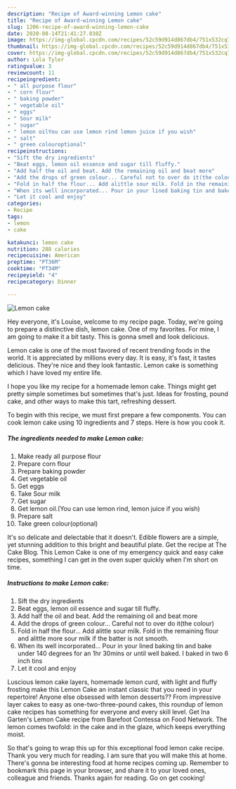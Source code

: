 ```yaml
---
description: "Recipe of Award-winning Lemon cake"
title: "Recipe of Award-winning Lemon cake"
slug: 1206-recipe-of-award-winning-lemon-cake
date: 2020-08-14T21:41:27.038Z
image: https://img-global.cpcdn.com/recipes/52c59d914d867db4/751x532cq70/lemon-cake-recipe-main-photo.jpg
thumbnail: https://img-global.cpcdn.com/recipes/52c59d914d867db4/751x532cq70/lemon-cake-recipe-main-photo.jpg
cover: https://img-global.cpcdn.com/recipes/52c59d914d867db4/751x532cq70/lemon-cake-recipe-main-photo.jpg
author: Lola Tyler
ratingvalue: 3
reviewcount: 11
recipeingredient:
- " all purpose flour"
- " corn flour"
- " baking powder"
- " vegetable oil"
- " eggs"
- " Sour milk"
- " sugar"
- " lemon oilYou can use lemon rind lemon juice if you wish"
- " salt"
- " green colouroptional"
recipeinstructions:
- "Sift the dry ingredients"
- "Beat eggs, lemon oil essence and sugar till fluffy."
- "Add half the oil and beat. Add the remaining oil and beat more"
- "Add the drops of green colour... Careful not to over do it(the colour)"
- "Fold in half the flour... Add alittle sour milk. Fold in the remaining flour and alittle more sour milk if the batter is not smooth."
- "When its well incorporated... Pour in your lined baking tin and bake under 140 degrees for an 1hr 30mins or until well baked. I baked in two 6 inch tins"
- "Let it cool and enjoy"
categories:
- Recipe
tags:
- lemon
- cake

katakunci: lemon cake 
nutrition: 288 calories
recipecuisine: American
preptime: "PT36M"
cooktime: "PT34M"
recipeyield: "4"
recipecategory: Dinner

---
```



![Lemon cake](https://img-global.cpcdn.com/recipes/52c59d914d867db4/751x532cq70/lemon-cake-recipe-main-photo.jpg)

Hey everyone, it's Louise, welcome to my recipe page. Today, we're going to prepare a distinctive dish, lemon cake. One of my favorites. For mine, I am going to make it a bit tasty. This is gonna smell and look delicious.

Lemon cake is one of the most favored of recent trending foods in the world. It is appreciated by millions every day. It is easy, it's fast, it tastes delicious. They're nice and they look fantastic. Lemon cake is something which I have loved my entire life.

I hope you like my recipe for a homemade lemon cake. Things might get pretty simple sometimes but sometimes that&#39;s just. Ideas for frosting, pound cake, and other ways to make this tart, refreshing dessert.


To begin with this recipe, we must first prepare a few components. You can cook lemon cake using 10 ingredients and 7 steps. Here is how you cook it.

<!--inarticleads1-->

##### The ingredients needed to make Lemon cake:

1. Make ready  all purpose flour
1. Prepare  corn flour
1. Prepare  baking powder
1. Get  vegetable oil
1. Get  eggs
1. Take  Sour milk
1. Get  sugar
1. Get  lemon oil.(You can use lemon rind, lemon juice if you wish)
1. Prepare  salt
1. Take  green colour(optional)


It&#39;s so delicate and delectable that it doesn&#39;t. Edible flowers are a simple, yet stunning addition to this bright and beautiful plate. Get the recipe at The Cake Blog. This Lemon Cake is one of my emergency quick and easy cake recipes, something I can get in the oven super quickly when I&#39;m short on time. 

<!--inarticleads2-->

##### Instructions to make Lemon cake:

1. Sift the dry ingredients
1. Beat eggs, lemon oil essence and sugar till fluffy.
1. Add half the oil and beat. Add the remaining oil and beat more
1. Add the drops of green colour... Careful not to over do it(the colour)
1. Fold in half the flour... Add alittle sour milk. Fold in the remaining flour and alittle more sour milk if the batter is not smooth.
1. When its well incorporated... Pour in your lined baking tin and bake under 140 degrees for an 1hr 30mins or until well baked. I baked in two 6 inch tins
1. Let it cool and enjoy


Luscious lemon cake layers, homemade lemon curd, with light and fluffy frosting make this Lemon Cake an instant classic that you need in your repertoire! Anyone else obsessed with lemon desserts?? From impressive layer cakes to easy as one-two-three-pound cakes, this roundup of lemon cake recipes has something for everyone and every skill level. Get Ina Garten&#39;s Lemon Cake recipe from Barefoot Contessa on Food Network. The lemon comes twofold: in the cake and in the glaze, which keeps everything moist. 

So that's going to wrap this up for this exceptional food lemon cake recipe. Thank you very much for reading. I am sure that you will make this at home. There's gonna be interesting food at home recipes coming up. Remember to bookmark this page in your browser, and share it to your loved ones, colleague and friends. Thanks again for reading. Go on get cooking!

